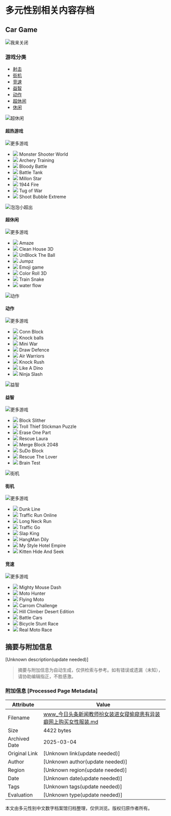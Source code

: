 # 多元性别相关内容存档

## Car Game

![我来关闭](static/images/icon_page_close.png)

### 游戏分类

- [射击](category.html?tag=Shooting)
- [街机](category.html?tag=Arcade)
- [竞速](category.html?tag=Racing)
- [益智](category.html?tag=Puzzle)
- [动作](category.html?tag=Action)
- [超休闲](category.html?tag=HyperCasual)
- [休闲](category.html?tag=Casual)

![超休闲](./images/tougujingsai.svg)

#### 超热游戏

![更多游戏](./images/more1.png)

- [![](./nes/resources/icon/4512.jpg)](game.html?id=4512) Monster Shooter World
- [![](./nes/resources/icon/4678.jpg)](game.html?id=4678) Archery Training
- [![](./nes/resources/icon/4700.jpg)](game.html?id=4700) Bloody Battle
- [![](./nes/resources/icon/4487.jpg)](game.html?id=4487) Battle Tank
- [![](./nes/resources/icon/4575.jpg)](game.html?id=4575) Millon Star
- [![](./nes/resources/icon/1944.jpg)](game.html?id=1944) 1944 Fire
- [![](./nes/resources/icon/4699.jpg)](game.html?id=4699) Tug of War
- [![](./nes/resources/icon/4600.jpg)](game.html?id=4600) Shoot Bubble Extreme

![泡泡小超出](./images/paopaoxiaochu.svg)

#### 超休闲

![更多游戏](./images/more1.png)

- [![](./nes/resources/icon/4513.jpg)](game.html?id=4513) Amaze
- [![](./nes/resources/icon/4702.jpg)](game.html?id=4702) Clean House 3D
- [![](./nes/resources/icon/4604.jpg)](game.html?id=4604) UnBlock The Ball
- [![](./nes/resources/icon/4680.jpg)](game.html?id=4680) Jumpz
- [![](./nes/resources/icon/4540.jpg)](game.html?id=4540) Emoji game
- [![](./nes/resources/icon/4519.jpg)](game.html?id=4519) Color Roll 3D
- [![](./nes/resources/icon/4498.jpg)](game.html?id=4498) Train Snake
- [![](./nes/resources/icon/4717.jpg)](game.html?id=4717) water flow

![动作](./images/dongzuo.svg)

#### 动作

![更多游戏](./images/more1.png)

- [![](./nes/resources/icon/4616.jpg)](game.html?id=4616) Conn Block
- [![](./nes/resources/icon/4614.jpg)](game.html?id=4614) Knock balls
- [![](./nes/resources/icon/4598.jpg)](game.html?id=4598) Mini War
- [![](./nes/resources/icon/4558.jpg)](game.html?id=4558) Draw Defence
- [![](./nes/resources/icon/4618.jpg)](game.html?id=4618) Air Warriors
- [![](./nes/resources/icon/4650.jpg)](game.html?id=4650) Knock Rush
- [![](./nes/resources/icon/4739.jpg)](game.html?id=4739) Like A Dino
- [![](./nes/resources/icon/4727.jpg)](game.html?id=4727) Ninja Slash

![益智](./images/puzzle.svg)

#### 益智

![更多游戏](./images/more1.png)

- [![](./nes/resources/icon/4722.jpg)](game.html?id=4722) Block Slither
- [![](./nes/resources/icon/4509.jpg)](game.html?id=4509) Troll Thief Stickman Puzzle
- [![](./nes/resources/icon/4538.jpg)](game.html?id=4538) Erase One Part
- [![](./nes/resources/icon/4607.jpg)](game.html?id=4607) Rescue Laura
- [![](./nes/resources/icon/4683.jpg)](game.html?id=4683) Merge Block 2048
- [![](./nes/resources/icon/4589.jpg)](game.html?id=4589) SuDo Block
- [![](./nes/resources/icon/4685.jpg)](game.html?id=4685) Rescue The Lover
- [![](./nes/resources/icon/4708.jpg)](game.html?id=4708) Brain Test

![街机](./images/sheji_2.svg)

#### 街机

![更多游戏](./images/more1.png)

- [![](./nes/resources/icon/4544.jpg)](game.html?id=4544) Dunk Line
- [![](./nes/resources/icon/4673.jpg)](game.html?id=4673) Traffic Run Online
- [![](./nes/resources/icon/4611.jpg)](game.html?id=4611) Long Neck Run
- [![](./nes/resources/icon/4602.jpg)](game.html?id=4602) Traffic Go
- [![](./nes/resources/icon/4510.jpg)](game.html?id=4510) Slap King
- [![](./nes/resources/icon/4488.jpg)](game.html?id=4488) HangMan Dily
- [![](./nes/resources/icon/4598.jpg)](game.html?id=4598) My Style Hotel Empire
- [![](./nes/resources/icon/4681.jpg)](game.html?id=4681) Kitten Hide And Seek

#### 竞速

![更多游戏](./images/more1.png)

- [![](./nes/resources/icon/4497.jpg)](game.html?id=4497) Mighty Mouse Dash
- [![](./nes/resources/icon/4490.jpg)](game.html?id=4490) Moto Hunter
- [![](./nes/resources/icon/4578.jpg)](game.html?id=4578) Flying Moto
- [![](./nes/resources/icon/4663.jpg)](game.html?id=4663) Carrom Challenge
- [![](./nes/resources/icon/4577.jpg)](game.html?id=4577) Hill Climber Desert Edition
- [![](./nes/resources/icon/4638.jpg)](game.html?id=4638) Battle Cars
- [![](./nes/resources/icon/4552.jpg)](game.html?id=4552) Bicycle Stunt Race
- [![](./nes/resources/icon/4723.jpg)](game.html?id=4723) Real Moto Race
<!-- tcd_original_link https://www.car29.com/qiche-214035.html -->


## 摘要与附加信息

<!-- tcd_abstract -->
[Unknown description(update needed)]
<!-- tcd_abstract_end -->

> 摘要与附加信息为自动生成，仅供检索与参考。如有错误或遗漏（未知），请协助编辑指正，不胜感激。

### 附加信息 [Processed Page Metadata]

| Attribute       | Value                                  |
|-----------------|----------------------------------------|
| Filename        | www_今日头条新闻教师扮女装进女寝偷窥患有异装癖网上购买女性服装.md                             |
| Size            | 4422 bytes                           |
| Archived Date   | 2025-03-04                             |
| Original Link   | [Unknown link(update needed)]                       |
| Author          | [Unknown author(update needed)]                               |
| Region          | [Unknown region(update needed)]                               |
| Date            | [Unknown date(update needed)]                                 |
| Tags            | [Unknown tags(update needed)]                                 |
| Evaluation            | [Unknown type(update needed)]                                 |
<!-- tcd_table_end -->

本文由多元性别中文数字档案馆归档整理，仅供浏览。版权归原作者所有。
